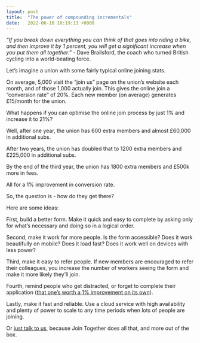 ```yaml
---
layout: post
title:  "The power of compounding incrementals"
date:   2022-06-10 10:19:13 +0000
---
```


*“If you break down everything you can think of that goes into riding a bike, and then improve it by 1 percent, you will get a significant increase when you put them all together.”*  - Dave Brailsford, the coach who turned British cycling into a world-beating force.

Let’s imagine a union with some fairly typical online joining stats.

On average, 5,000 visit the “join us” page on the union’s website each month, and of those 1,000 actually join. This gives the online join a “conversion rate” of 20%. Each new member (on average) generates £15/month for the union.

What happens if you can optimise the online join process by just 1% and increase it to 21%?

Well, after one year, the union has 600 extra members and almost £60,000 in additional subs.

After two years, the union has doubled that to 1200 extra members and £225,000 in additional subs.

By the end of the third year, the union has 1800 extra members and £500k more in fees.

All for a 1% improvement in conversion rate.

So, the question is - how do they get there?

Here are some ideas:

First, build a better form. Make it quick and easy to complete by asking only for what’s necessary and doing so in a logical order.

Second, make it work for more people. Is the form accessible? Does it work beautifully on mobile? Does it load fast? Does it work well on devices with less power?

Third, make it easy to refer people. If new members are encouraged to refer their colleagues, you increase the number of workers seeing the form and make it more likely they’ll join.

Fourth, remind people who get distracted, or forget to complete their application ([that one’s worth a 1% improvement on its own](/post/2022-05-29-do-now-or-do-later)).

Lastly, make it fast and reliable. Use a cloud service with high availability and plenty of power to scale to any time periods when lots of people are joining.

Or [just talk to us](https://calendly.com/join-together/hello), because Join Together does all that, and more out of the box.

